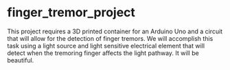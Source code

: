 # finger_tremor_project
This project requires a 3D printed container for an Arduino Uno and a circuit that will allow for the detection of finger tremors. We will accomplish this task using a light source and light sensitive electrical element that will detect when the tremoring finger affects the light pathway. It will be beautiful. 
